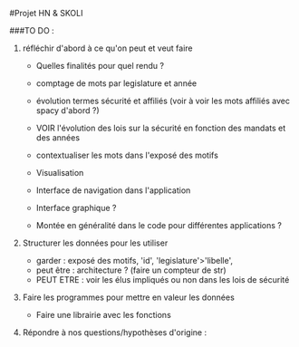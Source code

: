 #Projet HN & SKOLI

###TO DO : 

1. réfléchir d'abord à ce qu'on peut et veut faire
    - Quelles finalités pour quel rendu ?


    - comptage de mots par legislature et année
    - évolution termes sécurité et affiliés (voir à voir les mots affiliés avec spacy d'abord ?)
    - VOIR l'évolution des lois sur la sécurité en fonction des mandats et des années
    - contextualiser les mots dans l'exposé des motifs
    - Visualisation

    - Interface de navigation dans l'application
    - Interface graphique ?


    - Montée en généralité dans le code pour différentes applications ?

2. Structurer les données pour les utiliser
    - garder : exposé des motifs, 'id', 'legislature'>'libelle', 
    - peut être : architecture ? (faire un compteur de str)
    - PEUT ETRE : voir les élus impliqués ou non dans les lois de sécurité

3. Faire les programmes pour mettre en valeur les données
    - Faire une librairie avec les fonctions

4. Répondre à nos questions/hypothèses d'origine :

